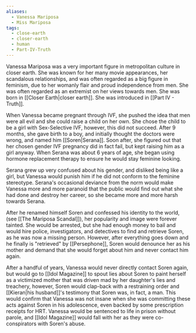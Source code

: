 ```yaml
---
aliases:
  - Vanessa Mariposa
  - Miss Mariposa
tags:
  - close-earth
  - closer-earth
  - human
  - Part-IV-Truth
---
```

Vanessa Mariposa was a very important figure in metropolitan culture in closer earth. She was known for her many movie appearances, her scandalous relationships, and was often regarded as a big figure in feminism, due to her womanly flair and proud independence from men. She was often regarded as an extremist on her views towards men. She was born in [[Closer Earth|closer earth]]. She was introduced in [[Part IV - Truth]].

When Vanessa became pregnant through IVF, she pushed the idea that men were all evil and she could raise a child on her own. She chose the child to be a girl with Sex-Selective IVF, however, this did not succeed. After 9 months, she gave birth to a boy, and initially thought the doctors were wrong, and named him [[Soren|Serana]]. Soon after, she figured out that her chosen gender IVF pregnancy did in fact fail, but kept raising him as a girl anyway. When Serana was about 6 years of age, she began using hormone replacement therapy to ensure he would stay feminine looking.

Serana grew up very confused about his gender, and disliked being like a girl, but Vanessa would punish him if he did not conform to the feminine stereotype. Serana's occasional deviance from the norm would make Vanessa more and more paranoid that the public would find out what she had done and destroy her career, so she became more and more harsh towards Serana.

After he renamed himself Soren and confessed his identity to the world, (see [[The Mariposa Scandal]]), her popularity and image were forever tainted. She would be arrested, but she had enough money to bail and would hire police, investigators, and detectives to find and retrieve Soren, as he was now a missing person. However, after everything goes down and he finally is "retrieved" by [[Persephone]], Soren would denounce her as his mother and demand that she would forget about him and never contact him again. 

After a handful of years, Vanessa would never directly contact Soren again, but would go to [[Idol Magazine]] to spout lies about Soren to paint herself as a victimized mother that was driven mad by her daughter's lies and treachery, however, Soren would clap-back with a restraining order and [[Kieran|his husband]]'s testimony that Soren was, in fact, a man. This would confirm that Vanessa was not insane when she was committing these acts against Soren in his adolescence, even backed by some prescription receipts for HRT. Vanessa would be sentenced to life in prison without parole, and [[Idol Magazine]] would fall with her as they were co-conspirators with Soren's abuse.